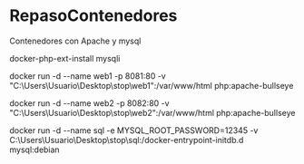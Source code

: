 # RepasoContenedores
Contenedores con Apache y mysql


docker-php-ext-install mysqli

docker run -d --name web1 -p 8081:80 -v "C:\Users\Usuario\Desktop\stop\web1":/var/www/html php:apache-bullseye

docker run -d --name web2 -p 8082:80 -v "C:\Users\Usuario\Desktop\stop\web2":/var/www/html php:apache-bullseye

docker run -d --name sql -e MYSQL_ROOT_PASSWORD=12345 -v C:\Users\Usuario\Desktop\stop\sql:/docker-entrypoint-initdb.d mysql:debian
